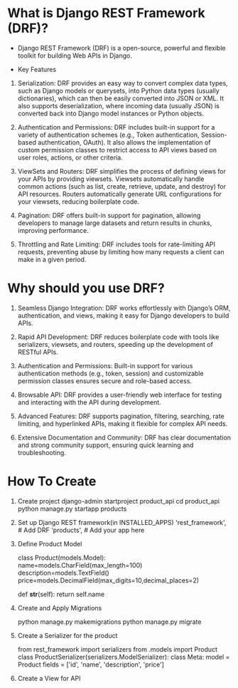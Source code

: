 # What is Django REST Framework (DRF)?

- Django REST Framework (DRF) is a open-source, powerful and flexible toolkit for building Web APIs in Django.

* Key Features

1. Serialization:
   DRF provides an easy way to convert complex data types, such as Django models or querysets, into Python data types (usually dictionaries), which can then be easily converted into JSON or XML. It also supports deserialization, where incoming data (usually JSON) is converted back into Django model instances or Python objects.

2. Authentication and Permissions:
   DRF includes built-in support for a variety of authentication schemes (e.g., Token authentication, Session-based authentication, OAuth). It also allows the implementation of custom permission classes to restrict access to API views based on user roles, actions, or other criteria.

3. ViewSets and Routers:
   DRF simplifies the process of defining views for your APIs by providing viewsets. Viewsets automatically handle common actions (such as list, create, retrieve, update, and destroy) for API resources. Routers automatically generate URL configurations for your viewsets, reducing boilerplate code.

4. Pagination:
   DRF offers built-in support for pagination, allowing developers to manage large datasets and return results in chunks, improving performance.

5. Throttling and Rate Limiting:
   DRF includes tools for rate-limiting API requests, preventing abuse by limiting how many requests a client can make in a given period.

# Why should you use DRF?

1. Seamless Django Integration: DRF works effortlessly with Django’s ORM, authentication, and views, making it easy for Django developers to build APIs.

2. Rapid API Development: DRF reduces boilerplate code with tools like serializers, viewsets, and routers, speeding up the development of RESTful APIs.

3. Authentication and Permissions: Built-in support for various authentication methods (e.g., token, session) and customizable permission classes ensures secure and role-based access.

4. Browsable API: DRF provides a user-friendly web interface for testing and interacting with the API during development.

5. Advanced Features: DRF supports pagination, filtering, searching, rate limiting, and hyperlinked APIs, making it flexible for complex API needs.

6. Extensive Documentation and Community: DRF has clear documentation and strong community support, ensuring quick learning and troubleshooting.

# How To Create

1.  Create project
    django-admin startproject product_api
    cd product_api
    python manage.py startapp products

2.  Set up Django REST framework(in INSTALLED_APPS)
    'rest_framework', # Add DRF
    'products', # Add your app here

3.  Define Product Model

    class Product(models.Model):
    name=models.CharField(max_length=100)
    description=models.TextField()
    price=models.DecimalField(max_digits=10,decimal_places=2)

    def **str**(self):
    return self.name

4.  Create and Apply Migrations

    python manage.py makemigrations
    python manage.py migrate

5.  Create a Serializer for the product

    from rest_framework import serializers
    from .models import Product
    class ProductSerializer(serializers.ModelSerializer):
    class Meta:
    model = Product
    fields = ['id', 'name', 'description', 'price']

6.  Create a View for API
